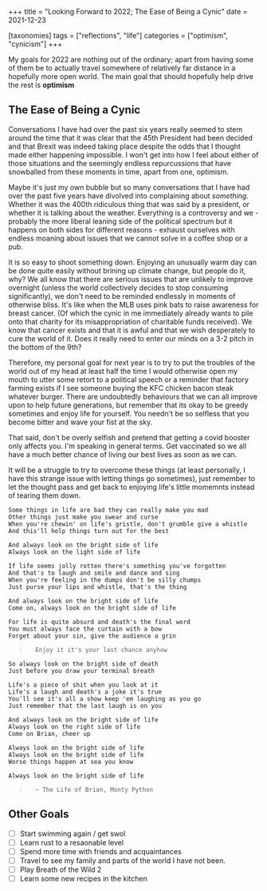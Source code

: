 +++
title = "Looking Forward to 2022; The Ease of Being a Cynic"
date = 2021-12-23

[taxonomies]
tags = ["reflections", "life"]
categories = ["optimism", "cynicism"]
+++

My goals for 2022 are nothing out of the ordinary; apart from having some of
them be to actually travel somewhere of relatively far distance in a hopefully
more open world. The main goal that should hopefully help drive the rest is
**optimism**

<!-- more -->

## The Ease of Being a Cynic

Conversations I have had over the past six years really seemed to stem around
the time that it was clear that the 45th President had been decided and that
Brexit was indeed taking place despite the odds that I thought made either
happening impossible. I won't get into how I feel about either of those
situations and the seemingly endless repurcussions that have snowballed from
these moments in time, apart from one, optimism.

Maybe it's just my own bubble but so many conversations that I have had over
the past five years have divolved into complaining about *something*. Whether
it was the 400th ridiculous thing that was said by a president, or whether it
is talking about the weather. Everything is a controversy and we - probably the
more liberal leaning side of the political spectrum but it happens on both
sides for different reasons - exhaust ourselves with endless moaning about
issues that we cannot solve in a coffee shop or a pub.

It is so easy to shoot something down. Enjoying an unusually warm day can be
done quite easily without brining up climate change, but people do it, why? We
all know that there are serious issues that are unlikely to improve overnight
(unless the world collectively decides to stop consuming significantly), we
don't need to be reminded endlessly in moments of otherwise bliss. It's like
when the MLB uses pink bats to raise awareness for breast cancer. (Of which the
cynic in me immediately already wants to pile onto that charity for its
misappropriation of charitable funds received). We know that cancer exists and
that it is awful and that we wish desperately to cure the world of it. Does it
really need to enter our minds on a 3-2 pitch in the bottom of the 9th?

Therefore, my personal goal for next year is to try to put the troubles of the world
out of my head at least half the time I would otherwise open my mouth to utter some
retort to a political speech or a reminder that factory farming exists if I see
someone buying the KFC chicken bacon steak whatever burger. There are undoubtedly
behaviours that we can all improve upon to help future generations, but remember that
its okay to be greedy sometimes and enjoy life for yourself. You needn't be so selfless
that you become bitter and wave your fist at the sky.

That said, don't be overly selfish and pretend that getting a covid booster
only affects you. I'm speaking in general terms. Get vaccinated so we all have
a much better chance of living our best lives as soon as we can.

It will be a struggle to try to overcome these things (at least personally, I have this
strange issue with letting things go sometimes), just remember to let the thought pass
and get back to enjoying life's little momemnts instead of tearing them down.

	Some things in life are bad they can really make you mad
	Other things just make you swear and curse
	When you're chewin' on life's gristle, don't grumble give a whistle
	And this'll help things turn out for the best

	And always look on the bright side of life
	Always look on the light side of life

	If life seems jolly rotten there's something you've forgotten
	And that's to laugh and smile and dance and sing
	When you're feeling in the dumps don't be silly chumps
	Just purse your lips and whistle, that's the thing

	And always look on the bright side of life
	Come on, always look on the bright side of life

	For life is quite absurd and death's the final word
	You must always face the curtain with a bow
	Forget about your sin, give the audience a grin
>       Enjoy it it's your last chance anyhow

	So always look on the bright side of death
	Just before you draw your terminal breath

	Life's a piece of shit when you look at it
	Life's a laugh and death's a joke it's true
	You'll see it's all a show keep 'em laughing as you go
	Just remember that the last laugh is on you

	And always look on the bright side of life
	Always look on the right side of life
	Come on Brian, cheer up

	Always look on the bright side of life
	Always look on the bright side of life
	Worse things happen at sea you know

	Always look on the bright side of life

>       ~ The Life of Brian, Monty Python

## Other Goals

- [ ] Start swimming again / get swol
- [ ] Learn rust to a resaonable level
- [ ] Spend more time with friends and acquaintances
- [ ] Travel to see my family and parts of the world I have not been.
- [ ] Play Breath of the Wild 2
- [ ] Learn some new recipes in the kitchen
